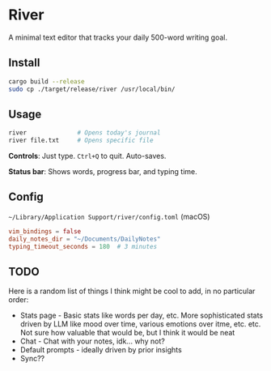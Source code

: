 # River

A minimal text editor that tracks your daily 500-word writing goal.

## Install

```bash
cargo build --release
sudo cp ./target/release/river /usr/local/bin/
```

## Usage

```bash
river              # Opens today's journal
river file.txt     # Opens specific file
```

**Controls**: Just type. `Ctrl+Q` to quit. Auto-saves.

**Status bar**: Shows words, progress bar, and typing time.

## Config

`~/Library/Application Support/river/config.toml` (macOS)

```toml
vim_bindings = false
daily_notes_dir = "~/Documents/DailyNotes"
typing_timeout_seconds = 180  # 3 minutes
```

## TODO

Here is a random list of things I think might be cool to add, in no particular order: 

* Stats page - Basic stats like words per day, etc. More sophisticated stats driven by LLM like mood over time, various emotions over itme, etc. etc. Not sure how valuable that would be, but I think it would be neat
* Chat - Chat with your notes, idk... why not? 
* Default prompts - ideally driven by prior insights 
* Sync??
